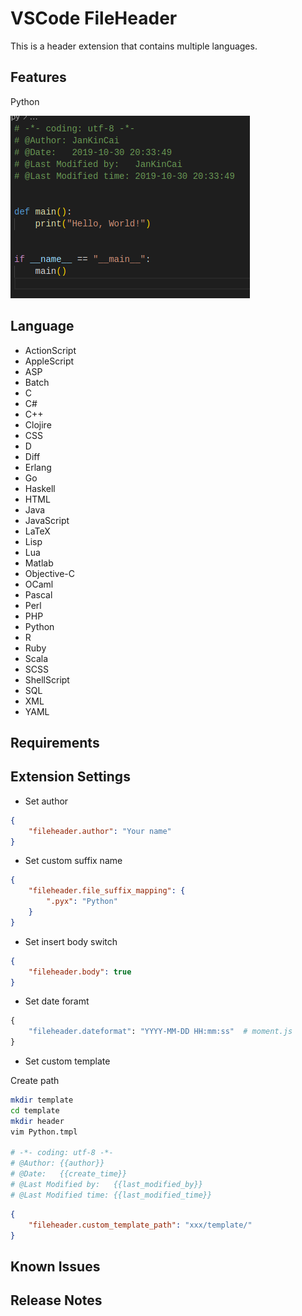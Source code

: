# VSCode FileHeader

This is a header extension that contains multiple languages.

## Features

Python

![Python](images/python.png)

## Language

* ActionScript
* AppleScript
* ASP
* Batch
* C
* C#
* C++
* Clojire
* CSS
* D
* Diff
* Erlang
* Go
* Haskell
* HTML
* Java
* JavaScript
* LaTeX
* Lisp
* Lua
* Matlab
* Objective-C
* OCaml
* Pascal
* Perl
* PHP
* Python
* R
* Ruby
* Scala
* SCSS
* ShellScript
* SQL
* XML
* YAML

## Requirements

## Extension Settings

* Set author

```json
{
    "fileheader.author": "Your name"
}
```

* Set custom suffix name

```json
{
    "fileheader.file_suffix_mapping": {
        ".pyx": "Python"
    }
}
```

* Set insert body switch

```json
{
    "fileheader.body": true
}
```

* Set date foramt

```python
{
    "fileheader.dateformat": "YYYY-MM-DD HH:mm:ss"  # moment.js
}
```

* Set custom template

Create path

```bash
mkdir template
cd template
mkdir header
vim Python.tmpl

# -*- coding: utf-8 -*-
# @Author: {{author}}
# @Date:   {{create_time}}
# @Last Modified by:   {{last_modified_by}}
# @Last Modified time: {{last_modified_time}}
```

```json
{
    "fileheader.custom_template_path": "xxx/template/"
}
```

## Known Issues

## Release Notes
